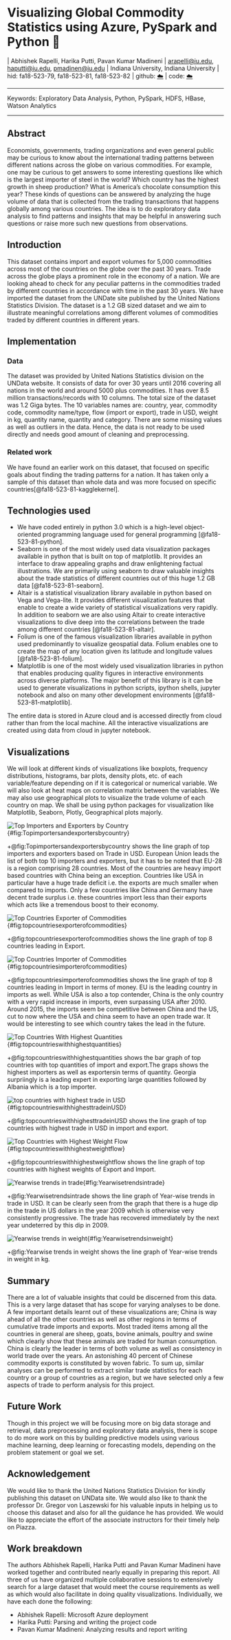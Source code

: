 
# Visualizing Global Commodity Statistics using Azure, PySpark and Python :wave:

| Abhishek Rapelli, Harika Putti, Pavan Kumar Madineni
| arapelli@iu.edu, haputti@iu.edu, pmadinen@iu.edu
| Indiana University, Indiana University
| hid: fa18-523-79, fa18-523-81, fa18-523-82
| github: [:cloud:](https://github.com/cloudmesh-community/fa18-523-81/blob/master/project-report/report.md)
| code: [:cloud:](https://github.com/cloudmesh-community/fa18-523-81/tree/master/project-code)

---

Keywords: Exploratory Data Analysis, Python, PySpark, HDFS, HBase, Watson Analytics

---

## Abstract

Economists, governments, trading organizations and even general public may be curious to know about the international trading patterns between different nations across the globe on various commodities. For example, one may be curious to get answers to some interesting questions like which is the largest importer of steel in the world? Which country has the highest growth in sheep production? What is America’s chocolate consumption this year? These kinds of questions can be answered by analyzing the huge volume of data that is collected from the trading transactions that happens globally among various countries. The idea is to do exploratory data analysis to find patterns and insights that may be helpful in answering such questions or raise more such new questions from observations.

## Introduction

This dataset contains import and export volumes for 5,000 commodities across most of the countries on the globe over the past 30 years. Trade across the globe plays a prominent role in the economy of a nation. We are looking ahead to check for any peculiar patterns in the commodities traded by different countries in accordance with time in the past 30 years. We have imported the dataset from the UNDate site published by the United Nations Statistics Division. The dataset is a 1.2 GB sized dataset and we aim to illustrate meaningful correlations among different volumes of commodities traded by different countries in different years. 

## Implementation

### Data 

The dataset was provided by United Nations Statistics division on the UNData website. It consists of data for over 30 years until 2016 covering all nations in the world and around 5000 plus commodities. It has over 8.5 million transactions/records with 10 columns. The total size of the dataset was 1.2 Giga bytes. The 10 variables names are: country, year, commodity code, commodity name/type, flow (import or export), trade in USD, weight in kg, quantity name, quantity and category. There are some missing values as well as outliers in the data. Hence, the data is not ready to be used directly and needs good amount of cleaning and preprocessing.

### Related work 

We have found an earlier work on this dataset, that focused on specific goals about finding the trading patterns for a nation. It has taken only a sample of this dataset than whole data and was more focused on specific countries[@fa18-523-81-kagglekernel].

## Technologies used

*  We have coded entirely in python 3.0 which is a high-level object-oriented programming language used for general programming [@fa18-523-81-python].
* Seaborn is one of the most widely used data visualization packages available in python that is built on top of matplotlib. It provides an interface to draw appealing graphs and draw enlightening factual illustrations. We are primarily using seaborn to draw valuable insights about the trade statistics of different countries out of this huge 1.2 GB data [@fa18-523-81-seaborn].
* Altair is a statistical visualization library available in python based on Vega and Vega-lite. It provides different visualization features that enable to create a wide variety of statistical visualizations very rapidly. In addition to seaborn we are also using Altair to create interactive visualizations to dive deep into the correlations between the trade among different countries [@fa18-523-81-altair].
* Folium is one of the famous visualization libraries available in python used predominantly to visualize geospatial data. Folium enables one to create the map of any location given its latitude and longitude values [@fa18-523-81-folium].
* Matplotlib is one of the most widely used visualization libraries in python that enables producing quality figures in interactive environments across diverse platforms. The major benefit of this library is it can be used to generate visualizations in python scripts, ipython shells, jupyter notebook and also on many other development environments [@fa18-523-81-matplotlib].

The entire data is stored in Azure cloud and is accessed directly from cloud rather than from the local machine. All the interactive visualizations are created using data from cloud in jupyter notebook.


## Visualizations 

We will look at different kinds of visualizations like boxplots, frequency distributions, histograms, bar plots, density plots, etc. of each variable/feature depending on if it is categorical or numerical variable. We will also look at heat maps on correlation matrix between the variables. We may also use geographical plots to visualize the trade volume of each country on map. We shall be using python packages for visualization like Matplotlib, Seaborn, Plotly, Geographical plots majorly.

![Top Importers and Exporters by Country](images/Top-importers-and-exporters-by-country.png){#fig:Topimportersandexportersbycountry}

+@fig:Topimportersandexportersbycountry shows the line graph of top importers and exporters based on Trade in USD.
European Union leads the list of both top 10 importers and exporters, but it has to be noted that EU-28 is a region comprising 28 countries. Most of the countries are heavy import based countries with China being an exception. Countries like USA in particular have a huge trade deficit i.e. the exports are much smaller when compared to imports. Only a few countries like China and Germany have decent trade surplus i.e. these countries import less than their exports which acts like a tremendous boost to their economy.


![Top Countries Exporter of Commodities](images/top-countries-exporter-of-commodities.png){#fig:topcountriesexporterofcommodities}

+@fig:topcountriesexporterofcommodities shows the line graph of top 8 countries leading in Export.


![Top Countries Importer of Commodities](images/top-countries-importer-of-commodities.png){#fig:topcountriesimporterofcommodities}

+@fig:topcountriesimporterofcommodities shows the line graph of top 8 countries leading in Import in terms of money. EU is the leading country in imports as well. While USA is also a top contender, China is the only country with a very rapid increase in imports, even surpassing USA after 2010. Around 2015, the imports seem be competitive between China and the US, cut to now where the USA and china seem to have an open trade war. It would be interesting to see which country takes the lead in the future. 


![Top Countries With Highest Quantities](images/top-countries-with-highest-quantities.png){#fig:topcountrieswithhighestquantities}

+@fig:topcountrieswithhighestquantities shows the bar graph of top countries with top quantities of import and export.The graps shows the highest importers as well as exportersin terms of quantity. Georgia surpriingly is a leading expert in exporting large quantities followed by Albania which is a top importer.


![top countries with highest trade in USD](images/top-countries-with-highest-trade-in-USD.png){#fig:topcountrieswithhighesttradeinUSD}

+@fig:topcountrieswithhighesttradeinUSD shows the line graph of top countries with highest trade in USD in import and export.


![Top Countries with Highest Weight Flow](images/top-countries-with-highest-weight-flow.png){#fig:topcountrieswithhighestweightflow}

+@fig:topcountrieswithhighestweightflow shows the line graph of top countries with highest weights of Export and Import.


![Yearwise trends in trade](images/Yearwise-trends-in-trade.png){#fig:Yearwisetrendsintrade}

+@fig:Yearwisetrendsintrade shows the line graph of Year-wise trends in trade in USD.
It can be clearly seen from the graph that there is a huge dip in the trade in US dollars in the year 2009 which is otherwise very consistently progressive. The trade has recovered immediately by the next year undeterred by this dip in 2009.


![Yearwise trends in weight](images/Yearwise-trends-in-weight.png){#fig:Yearwisetrendsinweight}

+@fig:Yearwise trends in weight shows the line graph of Year-wise trends in weight in kg.


## Summary

There are a lot of valuable insights that could be discerned from this data. This is a very large dataset that has scope for varying analyses to be done. A few important details learnt out of these visualizations are; China is way ahead of all the other countries as well as other regions in terms of cumulative trade imports and exports. Most traded items among all the countries in general are sheep, goats, bovine animals, poultry and swine which clearly show that these animals are traded for human consumption. China is clearly the leader in terms of both volume as well as consistency in world trade over the years. An astonishing 40 percent of Chinese commodity exports is constituted by woven fabric. To sum up, similar analyses can be performed to extract similar trade statistics for each country or a group of countries as a region, but we have selected only a few aspects of trade to perform analysis for this project.

## Future Work

Though in this project we will be focusing more on big data storage and retrieval, data preprocessing and exploratory data analysis, there is scope to do more work on this by building predictive models using various machine learning, deep learning or forecasting models, depending on the problem statement or goal we set.

## Acknowledgement

We would like to thank the United Nations Statistics Division for kindly publishing this dataset on UNData site. We would also like to thank the professor Dr. Gregor von Laszewski for his valuable inputs in helping us to choose this dataset and also for all the guidance he has provided. We would like to appreciate the effort of the associate instructors for their timely help on Piazza.

## Work breakdown

The authors Abhishek Rapelli, Harika Putti and Pavan Kumar Madineni have worked together and contributed nearly equally in preparing this report. All three of us have organized multiple collaborative sessions to extensively search for a large dataset that would meet the course requirements as well as which would also facilitate in doing quality visualizations. Individually, we have each done the following:

* Abhishek Rapelli: Microsoft Azure deployment
* Harika Putti: Parsing and writing the project code
* Pavan Kumar Madineni: Analyzing results and report writing
